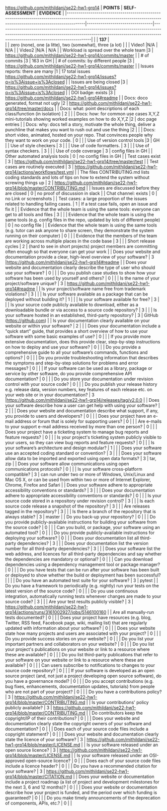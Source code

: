 https://github.com/mithildani/se22-hw1-grp14
| **POINTS**                                                                                                                                                          | **SELF-ASSESSMENT**             | **EVIDENCE**                                                                                                                                                                                             |
|---------------------------------------------------------------------------------------------------------------------------------------------------------------------|---------------------------------|----------------------------------------------------------------------------------------------------------------------------------------------------------------------------------------------------------|
|                                                                                                                                                                     | **137** |  
|                                                                                                                                                                     | zero (none), one (a litte), two (somewhat), three (a lot) |                                                                                                                                     |
| Video1                                                                                                                                                              |N/A                                 | N/A                                                                                                                       |
| Video2                                                                                                                                                              |N/A                                 | N/A                              |
| Workload is spread over the whole team                                                                                                                              |3                                 | https://github.com/mithildani/se22-hw1-grp14/commits/master                                                                                                                                                                                         |
| # of commits                                                                                                                                                        |3                                | 163 in GH                                                                                                                                                                                                  |
| # of commits: by different people                                                                                                                                   |3                                 | https://github.com/mithildani/se22-hw1-grp14/commits/master                                                                                                                                                                                                   |
| Issues reports: there are many                                                                                                                                      |1                                 | 17 total issues https://github.com/mithildani/se22-hw1-grp14/issues?q=is%3Aissue+is%3Aclosed                                                                                                                                                                                                         |
| Issues are being closed                                                                                                                                             |3                                 | https://github.com/mithildani/se22-hw1-grp14/issues?q=is%3Aissue+is%3Aclosed                                                                                                                                                                                         |
| DOI badge: exists                                                                                                                                                   |3                                 | https://github.com/mithildani/se22-hw1-grp14#readme                                                                                                                                                                                                   |
| Docs: doco generated, format not ugly                                                                                                                               |2                                 | https://github.com/mithildani/se22-hw1-grp14/tree/master/docs                                                                                                                                                                                                    |
| Docs: what: point descriptions of each class/function (in isolation)                                                                                                | 2                                |                                                                                                                                                                                                          |
| Docs: how: for common use cases X,Y,Z mini-tutorials showing worked examples on how to do X,Y,Z                                                                     |2                                 | doc page entries                                                                                                                                                                                         |
| Docs: why: docs tell a story, motivate the whole thing, deliver a punchline that makes you want to rush out and use the thing                                       |2                                 |                                                                                                                                                                                                          |
| Docs: short video, animated, hosted on your repo. That convinces people why they want to work on your code.                                                         | 0                                |                                                                                                                                                                                                          |
| Use of version control tools                                                                                                                                        |3                                 | GH                                                                                                                                                                                                         |
| Use of style checkers                                                                                                                                               | 3                                |                                                                                                                                          |
| Use of code formatters.                                                                                                                                             | 3                                |                                                                                                                                             |
| Use of syntax checkers.                                                                                                                                             |  3                               |                                                                                                                                                       |
| Use of code coverage                                                                                                                                                |  3                               | config files in GH                                                                                                                                                                                       |
| Other automated analysis tools                                                                                                                                      | 0                                | no config files in GH                                                                                                                                                                                       |
| Test cases exist                                                                                                                                                    | 3                                | https://github.com/mithildani/se22-hw1-grp14/tree/master/test                                                                                                                                  |
| Test cases are routinely executed                                                                                                                                   |  3                               | https://github.com/mithildani/se22-hw1-grp14/actions/workflows/test.yml                                                                                                                                                       |
| The files CONTRIBUTING.md lists coding standards and lots of tips on how to extend the system without screwing things up                                            | 2                                |  https://github.com/mithildani/se22-hw1-grp14/blob/master/CONTRIBUTING.md                                                                                                                                                                                                        |
| Issues are discussed before they are closed                                                                                                                         | 0                                | no proof of discussion in slack                                                                                                                                             |
| Chat channel: exists                                                                                                                                                | 0                                | no Link or screenshots                                                                                                                                                                                      |
| Test cases: a large proportion of the issues related to handling failing cases.                                                                                     | 1                                | If a test case fails, open an issue and fix it                                                                                                                                                           |
| Evidence that the whole team is using the same tools: everyone can get to all tools and files                                                                       | 3                                |                                                                                                                                                                                                          |
| Evidence that the whole team is using the same tools (e.g. config files in the repo, updated by lots of different people)                                           | 0                                | no config file                                                                                                                                                                                                         |
| Evidence that the whole team is using the same tools (e.g. tutor can ask anyone to share screen, they demonstrate the system running on their computer)             | 0                                |                                                                                                                                                                                                          |
| Evidence that the members of the team are working across multiple places in the code base                                                                           | 3                                |                                                                                                                                                                                                          |
| Short release cycles                                                                                                                                                |  2                               | (hard to see in short projects) project members are committing often enough so that everyone can get your work                                                                                           |
| Does your website and documentation provide a clear, high-level overview of your software?                                                                          | 3                                |https://github.com/mithildani/se22-hw1-grp14#readme                                                                                                                                                                                                          |
| Does your website and documentation clearly describe the type of user who should use your software?                                                                 | 0                                |                                                                                                                                                                                                          |
| Do you publish case studies to show how your software has been used by yourself and others?                                                                         | 0                                |                                                                                                                                                                                                          |
| Is the name of your project/software unique?                                                                                                                        | 3                                | https://github.com/mithildani/se22-hw1-grp14#readme                                                                                                                                                                                                         |
| Is your project/software name free from trademark violations?                                                                                                       | 3                                |                                                                                                                                                                                                          |
| Is your software available as a package that can be deployed without building it?                                                                                   | 1                                |                                                                                                                                                                                                          |
| Is your software available for free?                                                                                                                                |  3                               |                                                                                                                                                                                                          |
| Is your source code publicly available to download, either as a downloadable bundle or via access to a source code repository?                                      | 3                                |                                                                                                                                                                                                          |
| Is your software hosted in an established, third-party repository?                                                                                                  | 3                                | GitHub (https://github.com)                                                                                                                                                                  |
| Is your documentation clearly available on your website or within your software?                                                                                    | 2                                |                                                                                                                                                                                                          |
| Does your documentation include a "quick start" guide, that provides a short overview of how to use your software with some basic examples of use?                  | 0                                |                                                                                                                                                                                                          |
| If you provide more extensive documentation, does this provide clear, step-by-step instructions on how to deploy and use your software?                             | 0                                |                                                                                                                                                                                                          |
| Do you provide a comprehensive guide to all your software’s commands, functions and options?                                                                        | 0                                |                                                                                                                                                                                                          |
| Do you provide troubleshooting information that describes the symptoms and step-by-step solutions for problems and error messages?                                  | 0                                |                                                                                                                                                                                                          |
| If your software can be used as a library, package or service by other software, do you provide comprehensive API documentation?                                    | 0                                |                                                                                                                                                                                                          |
| Do you store your documentation under revision control with your source code?                                                                                       | 0                                |                                                                                                                                                                                                          |
| Do you publish your release history e.g. release data, version numbers, key features of each release etc. on your web site or in your documentation?                | 3                                |https://github.com/mithildani/se22-hw1-grp14/releases/tag/v2.0.0                                                                                                                                                                                                          |
| Does your software describe how a user can get help with using your software?                                                                                       |  2                               |                                                                                                                                                                                                          |
| Does your website and documentation describe what support, if any, you provide to users and developers?                                                             |  0                               |                                                                                                                                                                                                          |
| Does your project have an e-mail address or forum that is solely for supporting users?                                                                              |  0                               |                                                                                                                                                                                                          |
| Are e-mails to your support e-mail address received by more than one person?                                                                                        | 0                                |                                                                                                                                                                                                          |
| Does your project have a ticketing system to manage bug reports and feature requests?                                                                               |  0                               |                                                                                                                                                                                                          |
| Is your project's ticketing system publicly visible to your users, so they can view bug reports and feature requests?                                               | 0                                |                                                                                                                                                                                                          |
| Is your software’s architecture and design modular?                                                                                                                 | 1                                |                                                                                                                                                                                                          |
| Does your software use an accepted coding standard or convention?                                                                                                   | 3                                |                                                                                                                                                                                                          |
| Does your software allow data to be imported and exported using open data formats?                                                                                  | 3                                | tar, zip                                                                                                                                                                      |
| Does your software allow communications using open communications protocols?                                                                                        |  0                               |                                                                                                                                                                                                          |
| Is your software cross-platform compatible?                                                                                                                         |  3                               | can run under two or more of Windows, Unix/Linux and Mac OS X, or can be used from within two or more of Internet Explorer, Chrome, Firefox and Safari                                         |
| Does your software adhere to appropriate accessibility conventions or standards?                                                                                    | 3                                |                                                                                                                                                                                                          |
| Does your documentation adhere to appropriate accessibility conventions or standards?                                                                               | 0                                |                                                                                                                                                                                                          |
| Is your source code stored in a repository under revision control?                                                                                                  |  3                               |                                                                                                                                                                                                          |
| Is each source code release a snapshot of the repository?                                                                                                           | 3                                |                                                                                                                                                                                                          |
| Are releases tagged in the repository?                                                                                                                              | 3                                |                                                                                                                                                                                                          |
| Is there a branch of the repository that is always stable?                                                                                                          |   3                              | master                                                                                                                                               |
| Do you back-up your repository?                                                                                                                                     | 0                                |                                                                                                                                                                                                          |
| Do you provide publicly-available instructions for building your software from the source code?                                                                     | 0                                |                                                                                                                                                                                                          |
| Can you build, or package, your software using an automated tool?                                                                                                   | 0                                |  |
| Do you provide publicly-available instructions for deploying your software?                                                                                         | 0                                |                                                                                                                                                                                                          |
| Does your documentation list all third-party dependencies?                                                                                                          | 3                                |                                                                                                                                                                                                          |
| Does your documentation list the version number for all third-party dependencies?                                                                                   | 3                                |                                                                                                                                                                                                          |
| Does your software list the web address, and licences for all third-party dependencies and say whether the dependencies are mandatory or optional?                  |  0                               |                                                                                                                                                                                                          |
| Can you download dependencies using a dependency management tool or package manager?                                                                                | 0                                |                          |
| Do you have tests that can be run after your software has been built or deployed to show whether the build or deployment has been successful?                       |                                 |                                                                                                                                                                                                          |
| Do you have an automated test suite for your software?                                                                                                              | 3                                | pytest                                                                                                                                                                                                         |
| Do you have a framework to periodically (e.g. nightly) run your tests on the latest version of the source code?                                                     |  0                               |                                                                                                                                                                                                          |
| Do you use continuous integration, automatically running tests whenever changes are made to your source code?                                                       |  3                               |                                                                                                                                                                                                          |
| Are your test results publicly visible?                                                                                                                             | 3                                |  https://github.com/mithildani/se22-hw1-grp14/actions/runs/3161002927/jobs/5146100160                                                                                                                                                                                                        |
| Are all manually-run tests documented?                                                                                                                              |  0                               |                                                                                                                                                                                                          |
| Does your project have resources (e.g. blog, Twitter, RSS feed, Facebook page, wiki, mailing list) that are regularly updated with information about your software? | 0                                |                                                                                                                           |
| Does your website state how many projects and users are associated with your project?                                                                               |  0                               |                                                                                                                                                                                                          |
| Do you provide success stories on your website?                                                                                                                     | 0                                |                                                                                                                                                                                                          |
| Do you list your important partners and collaborators on your website?                                                                                              |  0                               |                                                                                                                                                                                                          |
| Do you list your project's publications on your website or link to a resource where these are available?                                                            |  0                               |                                                                                                                                                                                                          |
| Do you list third-party publications that refer to your software on your website or link to a resource where these are available?                                   |  0                               |                                                                                                                                                                                                          |
| Can users subscribe to notifications to changes to your source code repository?                                                                                     | 0                                |                                                                                                                                                                                                          |
| If your software is developed as an open source project (and, not just a project developing open source software), do you have a governance model?                  | 0                                |                                                                                                                                                                                                          |
| Do you accept contributions (e.g. bug fixes, enhancements, documentation updates, tutorials) from people who are not part of your project?                          | 0                                |                                                                                                                                                                                                          |
| Do you have a contributions policy?                                                                                                                                 |  3                               |   https://github.com/mithildani/se22-hw1-grp14/blob/master/CONTRIBUTING.md                                                                                                                                                                                                       |
| Is your contributions' policy publicly available?                                                                                                                   | 3                               | https://github.com/mithildani/se22-hw1-grp14/blob/master/CONTRIBUTING.md                                                                                                                                                                                                         |
| Do contributors keep the copyright/IP of their contributions?                                                                                                       | 0                                |                                                                                                                                                                                                          |
| Does your website and documentation clearly state the copyright owners of your software and documentation?                                                          |  0                               |                                                                                                                                                                                                          |
| Does each of your source code files include a copyright statement?                                                                                                  | 0                                |                                                                                                                                                                                                          |
| Does your website and documentation clearly state the licence of your software?                                                                                     | 3                                | https://github.com/mithildani/se22-hw1-grp14/blob/master/LICENSE.md                                                                                                                                                                                                         |
| Is your software released under an open source licence?                                                                                                             | 3                                |  https://github.com/mithildani/se22-hw1-grp14/blob/master/LICENSE.md                                                                                                                                                                                                        |
| Is your software released under an OSI-approved open-source licence?                                                                                                |  0                               |                                                                                                                                                                                                          |
| Does each of your source code files include a licence header?                                                                                                       |  0                               |                                                                                                                                                                                                          |
| Do you have a recommended citation for your software?                                                                                                               |  3                               | https://github.com/mithildani/se22-hw1-grp14/blob/master/CITATION.md                                                                                                                                                                                                         |
| Does your website or documentation include a project roadmap (a list of project and development milestones for the next 3, 6 and 12 months)?                        | 0                                |                                                                                                                                                                                                          |
| Does your website or documentation describe how your project is funded, and the period over which funding is guaranteed?                                            | 0                                |                                                                                                                                                                                                          |
| Do you make timely announcements of the deprecation of components, APIs, etc.?                                                                                      | 0                                |                                                                                                                                                                                                          |

